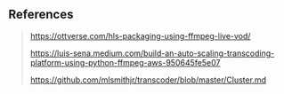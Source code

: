 ## References

> https://ottverse.com/hls-packaging-using-ffmpeg-live-vod/
>
> https://luis-sena.medium.com/build-an-auto-scaling-transcoding-platform-using-python-ffmpeg-aws-950645fe5e07
>
> https://github.com/mlsmithjr/transcoder/blob/master/Cluster.md
